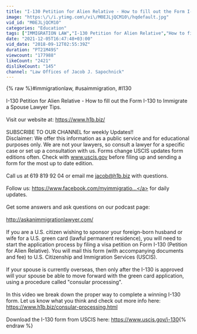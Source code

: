 ```yaml
---
title: "I-130 Petition for Alien Relative - How to fill out the Form I-130 to Immigrate a Spouse Lawyer Tips"
image: "https:\/\/i.ytimg.com\/vi\/M0EJLjQCM10\/hqdefault.jpg"
vid_id: "M0EJLjQCM10"
categories: "Education"
tags: ["IMMIGRATION LAW","I-130 Petition for Alien Relative","How to fill out the Form I-130 to Immigrate a Spouse"]
date: "2021-12-05T16:47:48+03:00"
vid_date: "2018-09-12T02:55:39Z"
duration: "PT21M49S"
viewcount: "177988"
likeCount: "2421"
dislikeCount: "145"
channel: "Law Offices of Jacob J. Sapochnick"
---
```

{% raw %}#immigrationlaw, #usaimmigration, #I130<br /><br />I-130 Petition for Alien Relative - How to fill out the Form I-130 to Immigrate a Spouse Lawyer Tips. <br /><br />Visit our website at: <a rel="nofollow" target="blank" href="https://www.h1b.biz/">https://www.h1b.biz/</a><br /><br />SUBSCRIBE TO OUR CHANNEL for weekly Updates!!<br />Disclaimer: We offer this information as a public service and for educational purposes only. We are not your lawyers, so consult a lawyer for a specific case or set up a consultation with us. Forms change USCIS updates form editions often. Check with www.uscis.gov before filing up and sending a form for the most up to date edition.<br /><br />Call us at 619 819 92 04 or email me jacob@h1b.biz with questions.<br /><br />Follow us: <a rel="nofollow" target="blank" href="https://www.facebook.com/myimmigratio...">https://www.facebook.com/myimmigratio...</a> for daily updates.<br /><br />Get some answers and ask questions on our podcast page:<br /><br /><a rel="nofollow" target="blank" href="http://askanimmigrationlawyer.com/">http://askanimmigrationlawyer.com/</a><br /><br />If you are a U.S. citizen wishing to sponsor your foreign-born husband or wife for a U.S. green card (lawful permanent residence), you will need to start the application process by filing a visa petition on Form I-130 (Petition for Alien Relative). You will mail this form (with accompanying documents and fee) to U.S. Citizenship and Immigration Services (USCIS).<br /><br />If your spouse is currently overseas, then only after the I-130 is approved will your spouse be able to move forward with the green card application, using a procedure called &quot;consular processing&quot;.<br /><br />In this video we break down the proper way to complete a winning I-130 form. Let us know what you think and check out more info here:  <a rel="nofollow" target="blank" href="https://www.h1b.biz/consular-processing.html">https://www.h1b.biz/consular-processing.html</a><br /><br />Download the I-130 form from USCIS here:  <a rel="nofollow" target="blank" href="https://www.uscis.gov/i-130">https://www.uscis.gov/i-130</a>{% endraw %}
